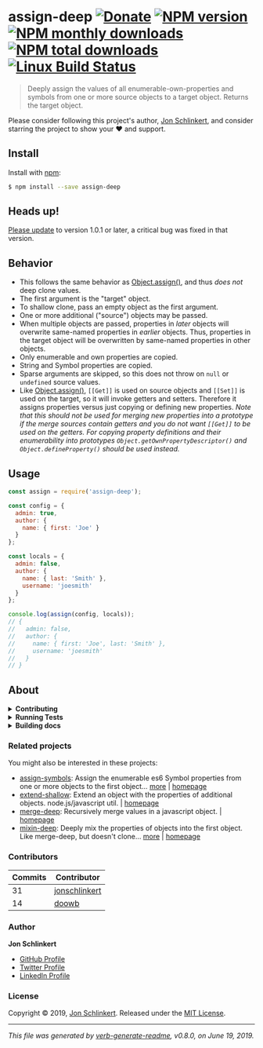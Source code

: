 # assign-deep [![Donate](https://img.shields.io/badge/Donate-PayPal-green.svg)](https://www.paypal.com/cgi-bin/webscr?cmd=_s-xclick&hosted_button_id=W8YFZ425KND68) [![NPM version](https://img.shields.io/npm/v/assign-deep.svg?style=flat)](https://www.npmjs.com/package/assign-deep) [![NPM monthly downloads](https://img.shields.io/npm/dm/assign-deep.svg?style=flat)](https://npmjs.org/package/assign-deep) [![NPM total downloads](https://img.shields.io/npm/dt/assign-deep.svg?style=flat)](https://npmjs.org/package/assign-deep) [![Linux Build Status](https://img.shields.io/travis/jonschlinkert/assign-deep.svg?style=flat&label=Travis)](https://travis-ci.org/jonschlinkert/assign-deep)

> Deeply assign the values of all enumerable-own-properties and symbols from one or more source objects to a target object. Returns the target object.

Please consider following this project's author, [Jon Schlinkert](https://github.com/jonschlinkert), and consider starring the project to show your :heart: and support.

## Install

Install with [npm](https://www.npmjs.com/):

```sh
$ npm install --save assign-deep
```

## Heads up!

[Please update](https://github.com/update/update) to version 1.0.1 or later, a critical bug was fixed in that version.

## Behavior

* This follows the same behavior as [Object.assign()](https://developer.mozilla.org/en-US/docs/Web/JavaScript/Reference/Global_Objects/Object/assign), and thus _does not_ deep clone values.
* The first argument is the "target" object.
* To shallow clone, pass an empty object as the first argument.
* One or more additional ("source") objects may be passed.
* When multiple objects are passed, properties in _later_ objects will overwrite same-named properties in _earlier_ objects. Thus, properties in the target object will be overwritten by same-named properties in other objects.
* Only enumerable and own properties are copied.
* String and Symbol properties are copied.
* Sparse arguments are skipped, so this does not throw on `null` or `undefined` source values.
* Like [Object.assign()](https://developer.mozilla.org/en-US/docs/Web/JavaScript/Reference/Global_Objects/Object/assign), `[[Get]]` is used on source objects and `[[Set]]` is used on the target, so it will invoke getters and setters. Therefore it assigns properties versus just copying or defining new properties. _Note that this should not be used for merging new properties into a prototype if the merge sources contain getters and you do not want `[[Get]]` to be used on the getters. For copying property definitions and their enumerability into prototypes `Object.getOwnPropertyDescriptor()` and `Object.defineProperty()` should be used instead._

## Usage

```js
const assign = require('assign-deep');

const config = {
  admin: true,
  author: {
    name: { first: 'Joe' }
  }
};

const locals = {
  admin: false,
  author: {
    name: { last: 'Smith' },
    username: 'joesmith'
  }
};

console.log(assign(config, locals));
// {
//   admin: false,
//   author: {
//     name: { first: 'Joe', last: 'Smith' },
//     username: 'joesmith'
//   }
// }
```

## About

<details>
<summary><strong>Contributing</strong></summary>

Pull requests and stars are always welcome. For bugs and feature requests, [please create an issue](../../issues/new).

</details>

<details>
<summary><strong>Running Tests</strong></summary>

Running and reviewing unit tests is a great way to get familiarized with a library and its API. You can install dependencies and run tests with the following command:

```sh
$ npm install && npm test
```

</details>

<details>
<summary><strong>Building docs</strong></summary>

_(This project's readme.md is generated by [verb](https://github.com/verbose/verb-generate-readme), please don't edit the readme directly. Any changes to the readme must be made in the [.verb.md](.verb.md) readme template.)_

To generate the readme, run the following command:

```sh
$ npm install -g verbose/verb#dev verb-generate-readme && verb
```

</details>

### Related projects

You might also be interested in these projects:

* [assign-symbols](https://www.npmjs.com/package/assign-symbols): Assign the enumerable es6 Symbol properties from one or more objects to the first object… [more](https://github.com/jonschlinkert/assign-symbols) | [homepage](https://github.com/jonschlinkert/assign-symbols "Assign the enumerable es6 Symbol properties from one or more objects to the first object passed on the arguments. Can be used as a supplement to other extend, assign or merge methods as a polyfill for the Symbols part of the es6 Object.assign method.")
* [extend-shallow](https://www.npmjs.com/package/extend-shallow): Extend an object with the properties of additional objects. node.js/javascript util. | [homepage](https://github.com/jonschlinkert/extend-shallow "Extend an object with the properties of additional objects. node.js/javascript util.")
* [merge-deep](https://www.npmjs.com/package/merge-deep): Recursively merge values in a javascript object. | [homepage](https://github.com/jonschlinkert/merge-deep "Recursively merge values in a javascript object.")
* [mixin-deep](https://www.npmjs.com/package/mixin-deep): Deeply mix the properties of objects into the first object. Like merge-deep, but doesn't clone… [more](https://github.com/jonschlinkert/mixin-deep) | [homepage](https://github.com/jonschlinkert/mixin-deep "Deeply mix the properties of objects into the first object. Like merge-deep, but doesn't clone. No dependencies.")

### Contributors

| **Commits** | **Contributor** |  
| --- | --- |  
| 31 | [jonschlinkert](https://github.com/jonschlinkert) |  
| 14 | [doowb](https://github.com/doowb) |  

### Author

**Jon Schlinkert**

* [GitHub Profile](https://github.com/jonschlinkert)
* [Twitter Profile](https://twitter.com/jonschlinkert)
* [LinkedIn Profile](https://linkedin.com/in/jonschlinkert)

### License

Copyright © 2019, [Jon Schlinkert](https://github.com/jonschlinkert).
Released under the [MIT License](LICENSE).

***

_This file was generated by [verb-generate-readme](https://github.com/verbose/verb-generate-readme), v0.8.0, on June 19, 2019._